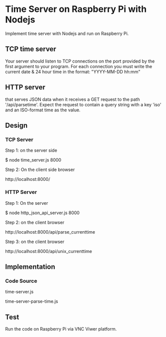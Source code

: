 
# Time Server on Raspberry Pi with Nodejs 
Implement time server with Nodejs and run on Raspberry Pi.


## TCP time server
Your server should listen to TCP connections on the port provided by the first argument to your program. For each connection you must write the current date & 24 hour time in the format: "YYYY-MM-DD hh:mm"
## HTTP server 
that serves JSON data when it receives a GET request to the path '/api/parsetime'. Expect the request to contain a query string with a key 'iso' and an ISO-format time as the value.
## Design
### TCP Server 
Step 1: on the server side


$ node time_server.js 8000


Step 2: On the client side browser


http://localhost:8000/

### HTTP Server 
Step 1: On the server


$ node http_json_api_server.js 8000


Step 2: on the client browser


http://localhost:8000/api/parse_currenttime


Step 3: on the client browser


http://localhost:8000/api/unix_currenttime

## Implementation 
### Code Source
time-server.js


time-server-parse-time.js

## Test
Run the code on Raspberry Pi via VNC Viwer platform.
